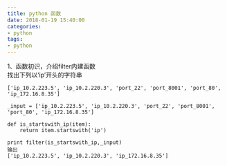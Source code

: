 ```yaml
---
title: python 函数
date: 2018-01-19 15:40:00
categories:
- python
tags:
- python
---
```


1、函数初识，介绍filter内建函数  
找出下列以‘ip’开头的字符串  

```['ip_10.2.223.5', 'ip_10.2.220.3', 'port_22', 'port_8001', 'port_80', 'ip_172.16.8.35']```
```
_input = ['ip_10.2.223.5', 'ip_10.2.220.3', 'port_22', 'port_8001', 'port_80', 'ip_172.16.8.35']

def is_startswith_ip(item):
    return item.startswith('ip')

print filter(is_startswith_ip,_input)
输出
['ip_10.2.223.5', 'ip_10.2.220.3', 'ip_172.16.8.35']
```
